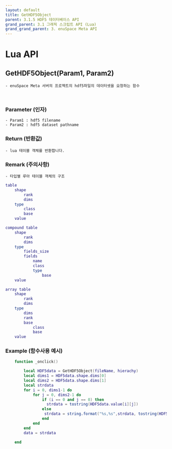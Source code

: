 ```yaml
---
layout: default
title: GetHDF5Object
parent: 3.1.5 HDF5 데이터베이스 API
grand_parent: 3.1 그래픽 스크립트 API (Lua)
grand_grand_parent: 3. enuSpace Meta API
---
```


# Lua API 

## GetHDF5Object(Param1, Param2)

    - enuSpace Meta 서버의 프로젝트의 hdf5파일의 데이터셋을 요청하는 함수

<br>

### Parameter (인자)

    - Param1 : hdf5 filename
	- Param2 : hdf5 dataset pathname

### Return (반환값)

	- lua 테이블 객체를 반환합니다.

### Remark (주의사항)
    - 타입별 루아 테이블 객체의 구조
```lua
table
	shape
		rank
		dims
	type
		class
		base
	value
```

```lua
compound table
	shape
		rank
		dims
	type
		fields_size
		fields
			name
			class
			type
				base
	value
```

```lua
array table
	shape
		rank
		dims
	type
		dims
		rank
		base
			class
			base
	value
```

### Example (함수사용 예시)

```lua
	function _onclick()

		local HDF5data = GetHDF5Object(fileName, hierachy)
	    local dims1 = HDF5data.shape.dims[0]
	    local dims2 = HDF5data.shape.dims[1]
	    local strdata
	    for i = 0, dims1-1 do
	        for j = 0, dims2-1 do
	            if (i == 0 and j == 0) then
	              strdata = tostring(HDF5data.value[i][j])
	            else
	             strdata = string.format("%s,%s",strdata, tostring(HDF5data.value[i][j]))
	            end
	        end
	    end
	    data = strdata

	end
```